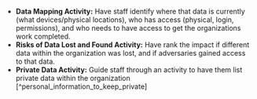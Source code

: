 
* **Data Mapping Activity:** Have staff identify where that data is currently (what devices/physical locations), who has access (physical, login, permissions), and who needs to have access to get the organizations work completed.
*  **Risks of Data Lost and Found Activity:** Have rank the impact if different data within the organization was lost, and if adversaries gained access to that data.
* **Private Data Activity:** Guide staff through an activity to have them list private data within the organization [^personal_information_to_keep_private]
